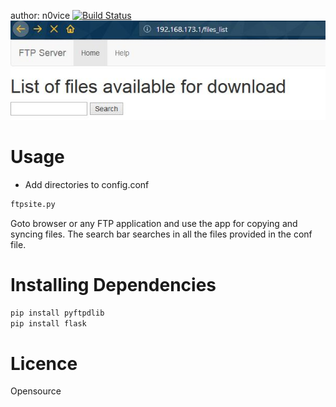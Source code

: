 author: n0vice
[![Build Status](https://travis-ci.org/QuantumNovice/Python-FTP-App-for-file-transfer.svg?branch=master)](https://travis-ci.org/QuantumNovice/Python-FTP-App-for-file-transfer)
![](https://github.com/QuantumNovice/Python-FTP-App-for-file-transfer/blob/master/search.jpg)

# Usage

* Add directories to config.conf
```bash
ftpsite.py
```
Goto browser or any FTP application and use the app for copying 
and syncing files.
The search bar searches in all the files provided in the conf file.
# Installing Dependencies
```python
pip install pyftpdlib
pip install flask
```


# Licence
Opensource
